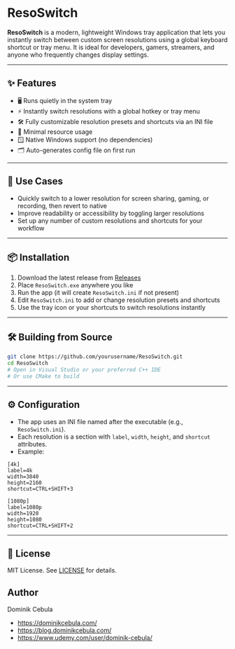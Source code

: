 # ResoSwitch

**ResoSwitch** is a modern, lightweight Windows tray application that lets you instantly switch between custom screen
resolutions using a global keyboard shortcut or tray menu. It is ideal for developers, gamers, streamers, and anyone who
frequently changes display settings.

---

## ✨ Features

- 🖥️ Runs quietly in the system tray
- ⚡ Instantly switch resolutions with a global hotkey or tray menu
- 🛠️ Fully customizable resolution presets and shortcuts via an INI file
- 🧵 Minimal resource usage
- 🪟 Native Windows support (no dependencies)
- 🗂️ Auto-generates config file on first run

---

## 🔧 Use Cases

- Quickly switch to a lower resolution for screen sharing, gaming, or recording, then revert to native
- Improve readability or accessibility by toggling larger resolutions
- Set up any number of custom resolutions and shortcuts for your workflow

---

## 📦 Installation

1. Download the latest release from [Releases](https://github.com/yourusername/ResoSwitch/releases)
2. Place `ResoSwitch.exe` anywhere you like
3. Run the app (it will create `ResoSwitch.ini` if not present)
4. Edit `ResoSwitch.ini` to add or change resolution presets and shortcuts
5. Use the tray icon or your shortcuts to switch resolutions instantly

---

## 🛠️ Building from Source

```bash
git clone https://github.com/yourusername/ResoSwitch.git
cd ResoSwitch
# Open in Visual Studio or your preferred C++ IDE
# Or use CMake to build
```

---

## ⚙️ Configuration

- The app uses an INI file named after the executable (e.g., `ResoSwitch.ini`).
- Each resolution is a section with `label`, `width`, `height`, and `shortcut` attributes.
- Example:

```
[4k]
label=4k
width=3840
height=2160
shortcut=CTRL+SHIFT+3

[1080p]
label=1080p
width=1920
height=1080
shortcut=CTRL+SHIFT+2
```

---

## 📝 License

MIT License. See [LICENSE](LICENSE) for details.

## Author

Dominik Cebula

* https://dominikcebula.com/
* https://blog.dominikcebula.com/
* https://www.udemy.com/user/dominik-cebula/
